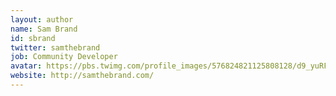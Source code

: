 ```yaml
---
layout: author
name: Sam Brand
id: sbrand
twitter: samthebrand
job: Community Developer
avatar: https://pbs.twimg.com/profile_images/576824821125808128/d9_yuRF7_400x400.jpeg
website: http://samthebrand.com/
---
```

